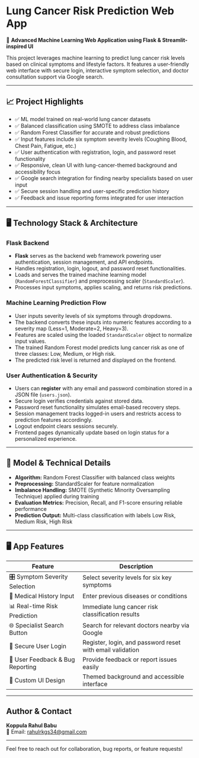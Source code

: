 # Lung Cancer Risk Prediction Web App

🌟 **Advanced Machine Learning Web Application using Flask & Streamlit-inspired UI**

This project leverages machine learning to predict lung cancer risk levels based on clinical symptoms and lifestyle factors. It features a user-friendly web interface with secure login, interactive symptom selection, and doctor consultation support via Google search.

---

## 📈 Project Highlights

- ✅ ML model trained on real-world lung cancer datasets  
- ✅ Balanced classification using SMOTE to address class imbalance  
- ✅ Random Forest Classifier for accurate and robust predictions  
- ✅ Input features include six symptom severity levels (Coughing Blood, Chest Pain, Fatigue, etc.)  
- ✅ User authentication with registration, login, and password reset functionality  
- ✅ Responsive, clean UI with lung-cancer-themed background and accessibility focus  
- ✅ Google search integration for finding nearby specialists based on user input  
- ✅ Secure session handling and user-specific prediction history  
- ✅ Feedback and issue reporting forms integrated for user interaction  

---

## 🖥️ Technology Stack & Architecture

### Flask Backend
- **Flask** serves as the backend web framework powering user authentication, session management, and API endpoints.  
- Handles registration, login, logout, and password reset functionalities.  
- Loads and serves the trained machine learning model (`RandomForestClassifier`) and preprocessing scaler (`StandardScaler`).  
- Processes input symptoms, applies scaling, and returns risk predictions.

### Machine Learning Prediction Flow
- User inputs severity levels of six symptoms through dropdowns.  
- The backend converts these inputs into numeric features according to a severity map (Less=1, Moderate=2, Heavy=3).  
- Features are scaled using the loaded `StandardScaler` object to normalize input values.  
- The trained Random Forest model predicts lung cancer risk as one of three classes: Low, Medium, or High risk.  
- The predicted risk level is returned and displayed on the frontend.

### User Authentication & Security
- Users can **register** with any email and password combination stored in a JSON file (`users.json`).  
- Secure login verifies credentials against stored data.  
- Password reset functionality simulates email-based recovery steps.  
- Session management tracks logged-in users and restricts access to prediction features accordingly.  
- Logout endpoint clears sessions securely.  
- Frontend pages dynamically update based on login status for a personalized experience.

---

## 🧪 Model & Technical Details

- **Algorithm:** Random Forest Classifier with balanced class weights  
- **Preprocessing:** StandardScaler for feature normalization  
- **Imbalance Handling:** SMOTE (Synthetic Minority Oversampling Technique) applied during training  
- **Evaluation Metrics:** Precision, Recall, and F1-score ensuring reliable performance  
- **Prediction Output:** Multi-class classification with labels Low Risk, Medium Risk, High Risk  

---

## 🖥️ App Features

| Feature                       | Description                                         |
|------------------------------|-----------------------------------------------------|
| 🎛️ Symptom Severity Selection | Select severity levels for six key symptoms         |
| 📝 Medical History Input       | Enter previous diseases or conditions                |
| 📊 Real-time Risk Prediction   | Immediate lung cancer risk classification results    |
| 🌐 Specialist Search Button    | Search for relevant doctors nearby via Google       |
| 🔐 Secure User Login           | Register, login, and password reset with email validation |
| 📝 User Feedback & Bug Reporting | Provide feedback or report issues easily            |
| 🎨 Custom UI Design            | Themed background and accessible interface          |

---

## Author & Contact

**Koppula Rahul Babu**  
📧 Email: rahulrkgs34@gmail.com  

---

Feel free to reach out for collaboration, bug reports, or feature requests!
